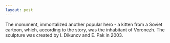 ```yaml
---
layout: post
---
```


The monument, immortalized another popular hero - a kitten from a Soviet cartoon, which, according to the story, was the inhabitant of Voronezh. The sculpture was created by I. Dikunov and E. Pak in 2003. 
